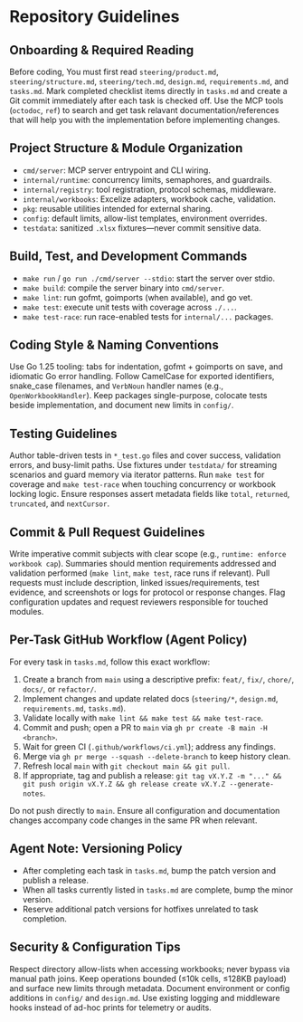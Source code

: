 # Repository Guidelines

## Onboarding & Required Reading
Before coding, You must first read `steering/product.md`, `steering/structure.md`, `steering/tech.md`, `design.md`, `requirements.md`, and `tasks.md`. Mark completed checklist items directly in `tasks.md` and create a Git commit immediately after each task is checked off. Use the MCP tools (`octodoc`, `ref`) to search and get task relavant documentation/references that will help you with the implementation before implementing changes.

## Project Structure & Module Organization
- `cmd/server`: MCP server entrypoint and CLI wiring.
- `internal/runtime`: concurrency limits, semaphores, and guardrails.
- `internal/registry`: tool registration, protocol schemas, middleware.
- `internal/workbooks`: Excelize adapters, workbook cache, validation.
- `pkg`: reusable utilities intended for external sharing.
- `config`: default limits, allow-list templates, environment overrides.
- `testdata`: sanitized `.xlsx` fixtures—never commit sensitive data.

## Build, Test, and Development Commands
- `make run` / `go run ./cmd/server --stdio`: start the server over stdio.
- `make build`: compile the server binary into `cmd/server`.
- `make lint`: run gofmt, goimports (when available), and go vet.
- `make test`: execute unit tests with coverage across `./...`.
- `make test-race`: run race-enabled tests for `internal/...` packages.

## Coding Style & Naming Conventions
Use Go 1.25 tooling: tabs for indentation, gofmt + goimports on save, and idiomatic Go error handling. Follow CamelCase for exported identifiers, snake_case filenames, and `VerbNoun` handler names (e.g., `OpenWorkbookHandler`). Keep packages single-purpose, colocate tests beside implementation, and document new limits in `config/`.

## Testing Guidelines
Author table-driven tests in `*_test.go` files and cover success, validation errors, and busy-limit paths. Use fixtures under `testdata/` for streaming scenarios and guard memory via iterator patterns. Run `make test` for coverage and `make test-race` when touching concurrency or workbook locking logic. Ensure responses assert metadata fields like `total`, `returned`, `truncated`, and `nextCursor`.

## Commit & Pull Request Guidelines
Write imperative commit subjects with clear scope (e.g., `runtime: enforce workbook cap`). Summaries should mention requirements addressed and validation performed (`make lint`, `make test`, race runs if relevant). Pull requests must include description, linked issues/requirements, test evidence, and screenshots or logs for protocol or response changes. Flag configuration updates and request reviewers responsible for touched modules.

## Per-Task GitHub Workflow (Agent Policy)

For every task in `tasks.md`, follow this exact workflow:

1. Create a branch from `main` using a descriptive prefix: `feat/`, `fix/`, `chore/`, `docs/`, or `refactor/`.
2. Implement changes and update related docs (`steering/*`, `design.md`, `requirements.md`, `tasks.md`).
3. Validate locally with `make lint && make test && make test-race`.
4. Commit and push; open a PR to `main` via `gh pr create -B main -H <branch>`.
5. Wait for green CI (`.github/workflows/ci.yml`); address any findings.
6. Merge via `gh pr merge --squash --delete-branch` to keep history clean.
7. Refresh local `main` with `git checkout main && git pull`.
8. If appropriate, tag and publish a release: `git tag vX.Y.Z -m "..." && git push origin vX.Y.Z && gh release create vX.Y.Z --generate-notes`.

Do not push directly to `main`. Ensure all configuration and documentation changes accompany code changes in the same PR when relevant.

## Agent Note: Versioning Policy
- After completing each task in `tasks.md`, bump the patch version and publish a release.
- When all tasks currently listed in `tasks.md` are complete, bump the minor version.
- Reserve additional patch versions for hotfixes unrelated to task completion.

## Security & Configuration Tips
Respect directory allow-lists when accessing workbooks; never bypass via manual path joins. Keep operations bounded (≤10k cells, ≤128KB payload) and surface new limits through metadata. Document environment or config additions in `config/` and `design.md`. Use existing logging and middleware hooks instead of ad-hoc prints for telemetry or audits.
